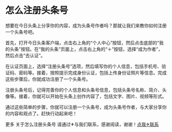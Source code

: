 # 怎么注册头条号

想要在今日头条上分享你的内容，成为头条号作者吗？那就让我们来教你如何注册一个头条号吧。

首先，打开今日头条客户端，点击右上角的“个人中心”按钮，然后点击底部的“我的头条”按钮。在“我的头条”页面上，点击右上角的“＋”按钮，选择“成为作者”，然后点击“去认证”。

在认证页面上，选择“注册头条号”选项，然后填写你的个人信息，包括手机号、验证码、密码等。接着，按照提示完成身份认证，包括上传身份证照片等信息。完成这些步骤后，你就成功注册了一个头条号。

注册头条号后，记得完善你的个人信息和头条号信息，包括头条号名称、简介、头像等。接着，你就可以开始在头条上创作内容了，包括文字、图片、视频等形式。

通过这些简单的步骤，你就可以注册一个头条号，成为头条号作者，与大家分享你的内容和观点了。赶快行动起来吧！

更多 关于怎么注册头条号 请通过✈与我们联系，感谢阅读，谢谢！[点我✈联系](https://www.k02.cc)